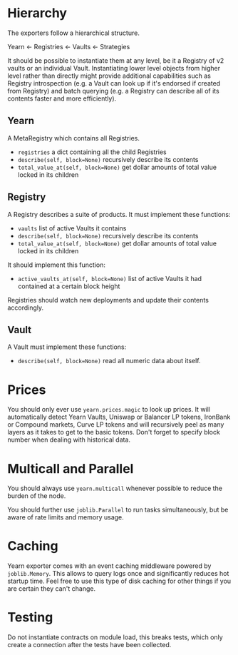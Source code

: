 # Hierarchy

The exporters follow a hierarchical structure.

Yearn ← Registries ← Vaults ← Strategies

It should be possible to instantiate them at any level, be it a Registry of v2 vaults or an individual Vault. Instantiating lower level objects from higher level rather than directly might provide additional capabilities such as Registry introspection (e.g. a Vault can look up if it's endorsed if created from Registry) and batch querying (e.g. a Registry can describe all of its contents faster and more efficiently).

## Yearn

A MetaRegistry which contains all Registries.

- `registries` a dict containing all the child Registries
- `describe(self, block=None)` recursively describe its contents
- `total_value_at(self, block=None)` get dollar amounts of total value locked in its children

## Registry

A Registry describes a suite of products. It must implement these functions:

- `vaults` list of active Vaults it contains
- `describe(self, block=None)` recursively describe its contents
- `total_value_at(self, block=None)` get dollar amounts of total value locked in its children

It should implement this function:

- `active_vaults_at(self, block=None)` list of active Vaults it had contained at a certain block height

Registries should watch new deployments and update their contents accordingly.

## Vault

A Vault must implement these functions:

- `describe(self, block=None)` read all numeric data about itself.

# Prices

You should only ever use `yearn.prices.magic` to look up prices. It will automatically detect Yearn Vaults, Uniswap or Balancer LP tokens, IronBank or Compound markets, Curve LP tokens and will recursively peel as many layers as it takes to get to the basic tokens. Don't forget to specify block number when dealing with historical data.

# Multicall and Parallel

You should always use `yearn.multicall` whenever possible to reduce the burden of the node.

You should further use `joblib.Parallel` to run tasks simultaneously, but be aware of rate limits and memory usage.

# Caching

Yearn exporter comes with an event caching middleware powered by `joblib.Memory`. This allows to query logs once and significantly reduces hot startup time. Feel free to use this type of disk caching for other things if you are certain they can't change.

# Testing

Do not instantiate contracts on module load, this breaks tests, which only create a connection after the tests have been collected.
